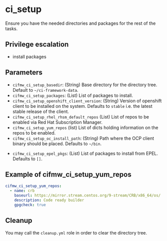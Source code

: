 # ci_setup

Ensure you have the needed directories and packages for the rest of the tasks.

## Privilege escalation

- install packages

## Parameters

- `cifmw_ci_setup_basedir`: (String) Base directory for the directory tree. Default to `~/ci-framework-data`.
- `cifmw_ci_setup_packages`: (List) List of packages to install.
- `cifmw_ci_setup_openshift_client_version`: (String) Version of openshift
  client to be installed on the system. Defaults to `stable` i.e. the latest
  stable release of the client.
- `cifmw_ci_setup_rhel_rhsm_default_repos` (List) List of repos to be enabled via Red Hat Subscription Manager.
- `cifmw_ci_setup_yum_repos` (list) List of dicts holding information on the repos to be enabled.
- `cifmw_ci_setup_oc_install_path`: (String) Path where the OCP client binary should be placed. Defaults to `~/bin`.
* `cifmw_ci_setup_epel_pkgs`: (List) List of packages to install from EPEL. Defaults to `[]`.

## Example of cifmw_ci_setup_yum_repos

```YAML
cifmw_ci_setup_yum_repos:
  - name: crb
    baseurl: https://mirror.stream.centos.org/9-stream/CRB/x86_64/os/
    description: Code ready builder
    gpgcheck: true
```

## Cleanup

You may call the `cleanup.yml` role in order to clear the directory tree.
